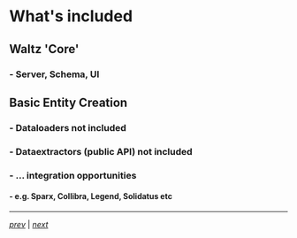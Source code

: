 # What's included

## Waltz 'Core'
### - Server, Schema, UI

## Basic Entity Creation
### - Dataloaders not included
### - Dataextractors (public API) not included
### - ... integration opportunities
####    - e.g. Sparx, Collibra, Legend, Solidatus etc

----

_[prev](30_deployment_setup.md)_ |
_[next](50_setup.md)_

